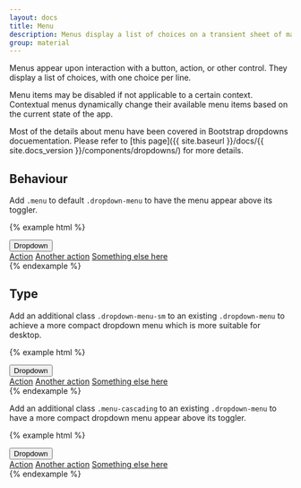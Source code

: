 ```yaml
---
layout: docs
title: Menu
description: Menus display a list of choices on a transient sheet of material.
group: material
---
```


Menus appear upon interaction with a button, action, or other control. They display a list of choices, with one choice per line.

Menu items may be disabled if not applicable to a certain context. Contextual menus dynamically change their available menu items based on the current state of the app.

Most of the details about menu have been covered in Bootstrap dropdowns docuementation. Please refer to [this page]({{ site.baseurl }}/docs/{{ site.docs_version }}/components/dropdowns/) for more details.

## Behaviour

Add `.menu` to default `.dropdown-menu` to have the menu appear above its toggler.

{% example html %}
<div class="dropdown">
  <button aria-haspopup="true" aria-expanded="false" class="btn dropdown-toggle" data-toggle="dropdown" id="dropdownMenuButton" type="button">
    Dropdown
  </button>
  <div aria-labelledby="dropdownMenuButton" class="dropdown-menu menu">
    <a class="dropdown-item" href="#">Action</a>
    <a class="dropdown-item" href="#">Another action</a>
    <a class="dropdown-item" href="#">Something else here</a>
  </div>
</div>
{% endexample %}

## Type

Add an additional class `.dropdown-menu-sm` to an existing `.dropdown-menu` to achieve a more compact dropdown menu which is more suitable for desktop.

{% example html %}
<div class="dropdown">
  <button aria-haspopup="true" aria-expanded="false" class="btn dropdown-toggle" data-toggle="dropdown" id="dropdownMenuButton" type="button">
    Dropdown
  </button>
  <div aria-labelledby="dropdownMenuButton" class="dropdown-menu dropdown-menu-sm">
    <a class="dropdown-item" href="#">Action</a>
    <a class="dropdown-item" href="#">Another action</a>
    <a class="dropdown-item" href="#">Something else here</a>
  </div>
</div>
{% endexample %}

Add an additional class `.menu-cascading` to an existing `.dropdown-menu` to have a more compact dropdown menu appear above its toggler.

{% example html %}
<div class="dropdown">
  <button aria-haspopup="true" aria-expanded="false" class="btn dropdown-toggle" data-toggle="dropdown" id="dropdownMenuButton" type="button">
    Dropdown
  </button>
  <div aria-labelledby="dropdownMenuButton" class="dropdown-menu menu-cascading">
    <a class="dropdown-item" href="#">Action</a>
    <a class="dropdown-item" href="#">Another action</a>
    <a class="dropdown-item" href="#">Something else here</a>
  </div>
</div>
{% endexample %}
